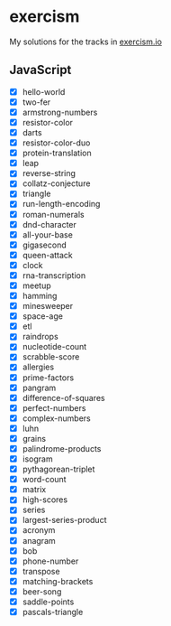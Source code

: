 # exercism
My solutions for the tracks in [exercism.io](https://exercism.io)

## JavaScript

- [x] hello-world
- [x] two-fer 
- [x] armstrong-numbers 
- [x] resistor-color 
- [x] darts 
- [x] resistor-color-duo 
- [x] protein-translation 
- [x] leap 
- [x] reverse-string 
- [x] collatz-conjecture 
- [x] triangle 
- [x] run-length-encoding 
- [x] roman-numerals 
- [x] dnd-character 
- [x] all-your-base 
- [x] gigasecond 
- [x] queen-attack 
- [x] clock 
- [x] rna-transcription 
- [x] meetup 
- [x] hamming 
- [x] minesweeper 
- [x] space-age 
- [x] etl 
- [x] raindrops 
- [x] nucleotide-count 
- [x] scrabble-score 
- [x] allergies 
- [x] prime-factors 
- [x] pangram
- [x] difference-of-squares
- [x] perfect-numbers
- [x] complex-numbers
- [x] luhn
- [x] grains
- [x] palindrome-products 
- [x] isogram
- [x] pythagorean-triplet 
- [x] word-count 
- [x] matrix 
- [x] high-scores
- [x] series
- [x] largest-series-product
- [x] acronym 
- [x] anagram
- [x] bob 
- [x] phone-number
- [x] transpose
- [x] matching-brackets 
- [x] beer-song
- [x] saddle-points 
- [x] pascals-triangle
